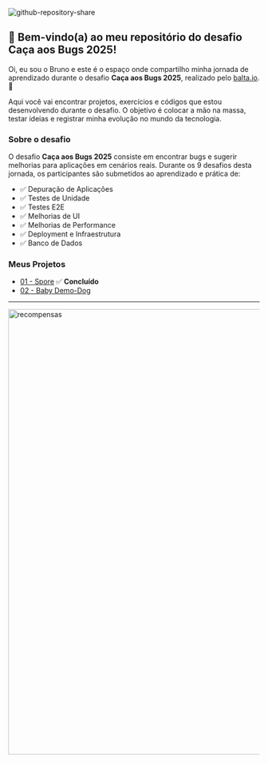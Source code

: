 ![github-repository-share](https://github.com/user-attachments/assets/91520b84-9d38-41bf-805c-030007880327)

## 👋 Bem-vindo(a) ao meu repositório do desafio Caça aos Bugs 2025!

Oi, eu sou o Bruno e este é o espaço onde compartilho minha jornada de aprendizado durante o desafio **Caça aos Bugs 2025**, realizado pelo [balta.io](https://balta.io). 👻

Aqui você vai encontrar projetos, exercícios e códigos que estou desenvolvendo durante o desafio. O objetivo é colocar a mão na massa, testar ideias e registrar minha evolução no mundo da tecnologia.

### Sobre o desafio
O desafio **Caça aos Bugs 2025** consiste em encontrar bugs e sugerir melhorias para aplicações em cenários reais. Durante os 9 desafios desta jornada, os participantes são submetidos ao aprendizado e prática de:
* ✅ Depuração de Aplicações
* ✅ Testes de Unidade
* ✅ Testes E2E
* ✅ Melhorias de UI
* ✅ Melhorias de Performance
* ✅ Deployment e Infraestrutura
* ✅ Banco de Dados

### Meus Projetos
* [01 - Spore](https://github.com/b01tech/balta-desafio-caca-aos-bugs-2025_1-spore.git) ✅ **Concluído**
* [02 - Baby Demo-Dog](https://github.com/b01tech/balta-desafio-caca-aos-bugs-2025_2-baby-demo-dog.git) 

---
<img width="737" height="892" alt="recompensas" src="https://github.com/user-attachments/assets/1bb39874-2444-4478-adab-99d935339b56" />

